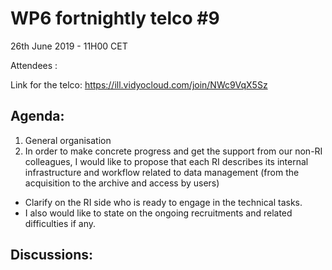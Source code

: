 #  WP6 fortnightly telco #9

26th June 2019 - 11H00 CET

Attendees : 

Link for the telco: https://ill.vidyocloud.com/join/NWc9VqX5Sz


## Agenda:

1. General organisation
2. In order to make concrete progress and get the support from our 
   non-RI colleagues, I would like to propose that each RI describes its 
   internal infrastructure and workflow related to data management (from 
   the acquisition to the archive and access by users)
- Clarify on the RI side who is ready to engage in the technical tasks.
- I also would like to state on the ongoing recruitments and related 
difficulties if any.

## Discussions:

